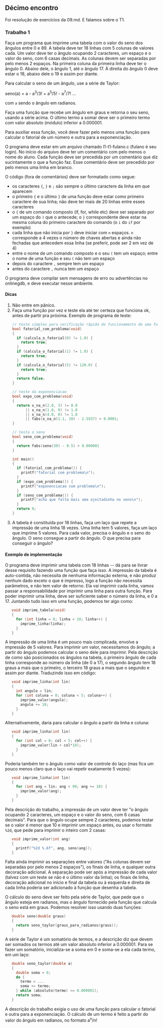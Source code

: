 ## Décimo encontro

Foi resolução de exercícios da 09.md. E falamos sobre o T1.

### Trabalho 1

Faça um programa que imprime uma tabela com o valor do seno dos ângulos entre 0 e 89.
A tabela deve ter 18 linhas com 5 colunas de valores cada.
Um valor deve ter o ângulo ocupando 2 caracteres, um espaço e o valor do seno, com 6 casas decimais.
As colunas devem ser separadas por pelo menos 2 espaços.
Na primeira coluna da primeira linha deve ter o ângulo 0.
Abaixo dele, o ângulo 1, até o ângulo 17.
À direita do ângulo 0 deve estar o 18, abaixo dele o 19 e assim por diante.

Para calcular o seno de um ângulo, use a série de Taylor:
    
   seno(a) = a - a<sup>3</sup>/3! + a<sup>5</sup>/5! - a<sup>7</sup>/7! ...
    
   com `a` sendo o ângulo em radianos.

Faça uma função que recebe um ângulo em graus e retorna o seu seno, usando a série acima.
O último termo a somar deve ser o primeiro termo com valor absoluto (módulo) inferior a 0.000001.

Para auxiliar essa função, você deve fazer pelo menos uma função para calcular o fatorial de um número e outra para a exponenciação.

O programa deve estar em um arquivo chamado l1-t1-fulano.c (fulano é seu login).
No início do arquivo deve ter um comentário com pelo menos o nome do aluno.
Cada função deve ser precedida por um comentário que diz sucintamente o que a função faz.
Esse comentário deve ser precedido por pelo menos uma linha em branco.

O código (fora de comentários) deve ser formatado como segue:
- os caracteres `{`, `}` e `;` são sempre o último caractere da linha em que aparecem
- o primeiro `{` e o último `}` de uma função deve estar como primeiro caractere de sua linha; não deve ter mais de 20 linhas entre esses caracteres
- o `{` de um comando composto (if, for, while etc) deve ser separado por um espaço do `)` que o antecede;
   o `}` correspondente deve estar na mesma coluna do primeiro caractere do comando (o `i` do `if` por exemplo)
- cada linha que não inicia por `}` deve iniciar com `n` espaços. `n` corresponde a 4 vezes o número de chaves abertas e ainda não fechadas que antecedem essa linha (se preferir, pode ser 2 em vez de 4)
- entre o nome de um comando composto e o seu `(` tem um espaço; entre o nome de uma função e seu `(` não tem um espaço
- depois do caractere `,` sempre tem um espaço
- antes do caractere `,` nunca tem um espaço

O programa deve compilar sem mensagens de erro ou advertências no onlinegdb, e deve executar nesse ambiente.

#### Dicas

1. Não entre em pânico.
2. Faça uma função por vez e teste ela até ter certeza que funciona ok, antes de partir pra próxima.
   Exemplo de programa de teste:
   ```c
   // teste simples para verificação rápida do funcionamento de uma função que calcula o fatorial
   bool fatorial_com_problema(void)
   {
     if (calcula_o_fatorial(0) != 1.0) {
       return true;
     }
     if (calcula_o_fatorial(1) != 1.0) {
       return true;
     }
     if (calcula_o_fatorial(5) != 120.0) {
       return true;
     }
     return false;
   }
   
   // teste da exponenciacao
   bool expo_com_problema(void)
   {
     return x_na_n(2.0, 3) != 8.0
         || x_na_n(1.0, 9) != 1.0
         || x_na_n(4.0, 0) != 1.0
         || fabs(x_na_n(1.1, 10) - 2.5937) > 0.0001;
   }
   
   // testa o seno
   bool seno_com_problema(void)
   {
     return fabs(seno(30) - 0.5) > 0.000001
   }
   
   int main()
   {
     if (fatorial_com_problema()) {
       printf("fatorial com problema\n");
     }
     if (expo_com_problema()) {
       printf("exponenciacao com problema\n");
     }
     if (seno_com_problema()) {
       printf("acho que falta mais uma ajeitadinha no seno\n");
     }
     return 0;
   }
   ```
3. A tabela é constituída por 18 linhas, faça um laço que repete a impressão de uma linha 18 vezes. Uma linha tem 5 valores, faça um laço que imprime 5 valores. Para cada valor, precisa o ângulo e o seno do ângulo. O seno consegue a partir do ângulo. O que precisa para conseguir o ângulo?

#### Exemplo de implementação

O programa deve imprimir uma tabela com 18 linhas -- dá para se livrar desse requisito fazendo uma função que faça isso. A impressão da tabela é auto-contida, não necessita de nenhuma informação externa, e não produz nenhum dado exceto o que é impresso, logo a função não necessita parâmetros, e não tem valor de retorno. Ela vai imprimir cada linha, vamos passar a responsabilidade por imprimir uma linha para outra função. Para poder imprimir uma linha, deve ser suficiente saber o número da linha, e 0 a 17. Juntando tudo isso em uma função, podemos ter algo como:
```c
   void imprime_tabela(void)
   {
     for (int linha = 0; linha < 18; linha++) {
       imprime_linha(linha);
     }
   }
```

A impressão de uma linha é um pouco mais complicada, envolve a impressão de 5 valores.
Para imprimir um valor, necessitamos do ângulo; a partir do ângulo podemos calcular o seno dele para imprimir.
Pela descrição de como são posicionados os ângulos na tabela, o primeiro ângulo de cada linha corresponde ao número da linha (de 0 a 17), o segundo ângulo tem 18 graus a mais que o primeiro, o terceiro 18 graus a mais que o segundo e assim por diante.
Traduzindo isso em código:
```c
   void imprime_linha(int lin)
   {
     int angulo = lin;
     for (int coluna = 0; coluna < 5; coluna++) {
       imprime_valor(angulo);
       angulo += 18;
     }
   }
```
Alternativamente, daria para calcular o ângulo a partir da linha e coluna:
```c
   void imprime_linha(int lin)
   {
     for (int col = 0; col < 5; col++) {
       imprime_valor(lin + col*18);
     }
   }
```
Poderia também ter o ângulo como valor de controle do laço (mas fica um pouco menos claro que o laço vai repetir exatamente 5 vezes):
```c
   void imprime_linha(int lin)
   {
     for (int ang = lin; ang < 90; ang += 18) {
       imprime_valor(ang);
     }
   }
```
Pela descrição do trabalho, a impressão de um valor deve ter "o ângulo ocupando 2 caracteres, um espaço e o valor do seno, com 6 casas decimais".
Para que o ângulo ocupe sempre 2 caracteres, podemos testar se o valor é menor que 10 e imprimir um espaço antes, ou usar o formato `%2d`, que pede para imprimir o inteiro com 2 casas:
```c
   void imprime_valor(int ang)
   {
     printf("%2d %.6f", ang, seno(ang));
   }
```
Falta ainda imprimir as separações entre valores ("As colunas devem ser separadas por pelo menos 2 espaços"), os finais de linha, e qualquer outra decoração adicional. A separação pode ser após a impressão de cada valor (talvez com um teste se não é o último valor da linha); os finais de linha, decoração adicional no início e final da tabela ou à esquerda e direita de cada linha poderia ser adicionado à função que desenha a tabela.

O cálculo do seno deve ser feito pela série de Taylor, que pede que o ângulo esteja em radianos, mas o ângulo fornecido pela função que calcula o seno está em graus. Podemos resolver isso usando duas funções:
```c
   double seno(double graus)
   {
     return seno_taylor(graus_para_radianos(graus));
   }
```
A série de Taylor é um somatório de termos, e a descrição diz que devem ser somados os termos até um valor absoluto inferior a 0.000001.
Para se fazer um somatório, inicializa-se a soma em 0 e soma-se a ela cada termo, em um laço:
```c
   double seno_taylor(double a)
   {
     double soma = 0;
     do {
       termo = ...
       soma += termo;
     } while (absoluto(termo) >= 0.000001);
     return soma;
   }
```
A descrição do trabalho exigia o uso de uma função para calcular o fatorial e outra para a exponenciação.
O cálculo de um termo é feito a partir do valor do ângulo em radianos, no formato a<sup>n</sup>/n!
